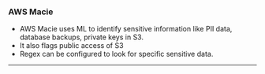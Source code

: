 
### AWS Macie

- AWS Macie uses ML to identify sensitive information like PII data, database backups, private keys in S3.
- It also flags public access of S3
- Regex can be configured to look for specific sensitive data.


---
